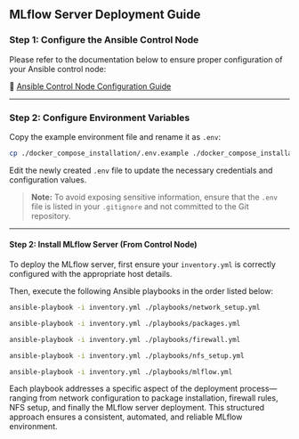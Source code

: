 ## MLflow Server Deployment Guide

### Step 1: Configure the Ansible Control Node

Please refer to the documentation below to ensure proper configuration of your Ansible control node:

🔗 [Ansible Control Node Configuration Guide](https://github.com/jahangir842/ansible/blob/main/README.md)

---

### Step 2: Configure Environment Variables

Copy the example environment file and rename it as `.env`:

```bash
cp ./docker_compose_installation/.env.example ./docker_compose_installation/.env
```

Edit the newly created `.env` file to update the necessary credentials and configuration values.

> **Note:** To avoid exposing sensitive information, ensure that the `.env` file is listed in your `.gitignore` and not committed to the Git repository.

---

#### Step 2: Install MLflow Server (From Control Node)

To deploy the MLflow server, first ensure your `inventory.yml` is correctly configured with the appropriate host details.

Then, execute the following Ansible playbooks in the order listed below:

```bash
ansible-playbook -i inventory.yml ./playbooks/network_setup.yml

```

```bash
ansible-playbook -i inventory.yml ./playbooks/packages.yml
```

```bash
ansible-playbook -i inventory.yml ./playbooks/firewall.yml
```

```bash
ansible-playbook -i inventory.yml ./playbooks/nfs_setup.yml
```

```bash
ansible-playbook -i inventory.yml ./playbooks/mlflow.yml
```

Each playbook addresses a specific aspect of the deployment process—ranging from network configuration to package installation, firewall rules, NFS setup, and finally the MLflow server deployment. This structured approach ensures a consistent, automated, and reliable MLflow environment.
